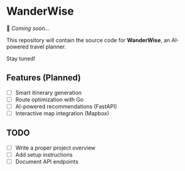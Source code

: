 # WanderWise


🚀 *Coming soon...* 

This repository will contain the source code for **WanderWise**, an AI-powered travel planner.

Stay tuned!

## Features (Planned)
- [ ] Smart itinerary generation
- [ ] Route optimization with Go
- [ ] AI-powered recommendations (FastAPI)
- [ ] Interactive map integration (Mapbox)

## TODO
- [ ] Write a proper project overview
- [ ] Add setup instructions
- [ ] Document API endpoints